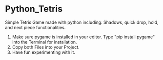 # Python_Tetris
Simple Tetris Game made with python including: Shadows, quick drop, hold, and next piece functionalities.

1. Make sure pygame is installed in your editor. Type "pip install pygame" into the Terminal for installation.
2. Copy both Files into your Project.
3. Have fun experimenting with it.
